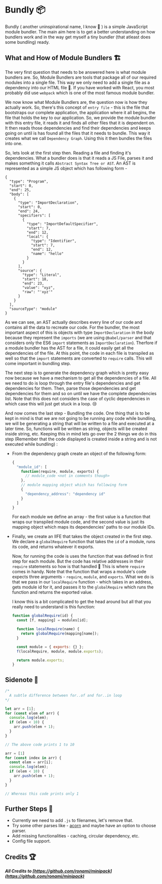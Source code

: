 # Bundly 📦
Bundly ( another uninspirational name, I know 🙈 ) is a simple JavaScript module bundler. The main aim here is to 
get a better understanding on how bundlers work and in the way get myself a tiny bundler (that atleast does some bundling) ready.

## What and How of Module Bundlers 🏗️
The very first question that needs to be answered here is what module bundlers are. So, Module Bundlers are tools that package all of our required modules into a single file. This way we only need to add a single file as a dependency into our HTML file 🎉. If you have worked with React, you most probably did use `webpack` which is one of the most famous module bundler.

We now know what Module Bundlers are, the question now is how they actually work. So, there's this concept of `entry file` - this is the file that bootstraps our complete application, the application where it all begins, the file that holds the key to our application. So, we provide the module bundler with this entry file, it reads it and finds all other files that it is dependent on. It then reads those dependencies and find their dependencies and keeps going on until is has found all the files that it needs to bundle. This way it creates what we call `Dependency Graph`. Using this it then bundles the files into one.

So, lets look at the first step then. Reading a file and finding it's dependencies. What a bundler does is that it reads a JS File, parses it and makes something it calls `Abstract Syntax Tree or AST`. An AST is represented as a simple JS object which has following form -
```
{
  "type": "Program",
  "start": 0,
  "end": 25,
  "body": [
    {
      "type": "ImportDeclaration",
      "start": 0,
      "end": 24,
      "specifiers": [
        {
          "type": "ImportDefaultSpecifier",
          "start": 7,
          "end": 12,
          "local": {
            "type": "Identifier",
            "start": 7,
            "end": 12,
            "name": "hello"
          }
        }
      ],
      "source": {
        "type": "Literal",
        "start": 18,
        "end": 23,
        "value": "xyz",
        "raw": "'xyz'"
      }
    }
  ],
  "sourceType": "module"
}
```
As we can see, an AST actually describes every line of our code and contains all the data to recreate our code. For the bundler, the most important aspect of this is objects with type `ImportDeclaration` in the body because they represent the `imports` (we are using `@babel/parser` and that considers only the ES6 `import` statements as `ImportDeclaration`). Therfore if a module bundler has the AST for a file, it could easily get all the dependencies of the file. At this point, the code in each file is transpiled as well so that the `import` statements are converted to `require` calls. This will come important in bundling step.

The next step is to generate the dependency graph which is pretty easy now because we have a mechanism to get all the dependencies of a file. All we need to do is loop through the entry file's dependencies and get dependencies for them. Then, parse those dependencies and get dependencies for them and so on until we have the complete dependencies list. Note that this does not considers the case of cyclic dependencies in which case this will just get stuck in a loop. 😢

And now comes the last step - Bundling the code. One thing that is to be kept in mind is that we are not going to be running any code while bundling, we will be generating a string that will be written to a file and executed at a later time. So, functions will be written as string, objects will be created inside string, etc. Keeping this in mind lets go over the 2 things we do in this step (Remember that the code displayed is created inside a string and is not executed while bundling) :
- From the dependency graph create an object of the following form:
  ```js
  {
    "module_id": [
      function(require, module, exports) {
        // module_code <not in comments though>
      },
      // module mapping object which has following form
      {
        "dependency_address": "dependency id"
      }
    ]
  }
  ```
  For each module we define an array - the first value is a function that wraps our transpiled module code, and the second value is just its mapping object which maps its dependencies' paths to our module IDs.

- Finally, we create an IIFE that takes the object created in the first step. We declare a `globalRequire` function that takes the `id` of a module, runs its code, and returns whatever it exports.

  Now, for running the code is uses the function that was defined in first step for each module. But the code has relative addresses in their `require` statements so how is that handled 🤔  This is where `require` comes in handy. Note that the function that wraps a module's code expects three arguments - `require`, `module`, and `exports`. What we do is that we pass in our `localRequire` function - which takes in an address, gets module id for it, and passes it to the `globalRequire` which runs the function and returns the exported value.

  I know this is a bit complicated to get the head around but all that you really need to understand is this function:
  ```js
  function globalRequire(id) {
    const [f, mapping] = modules[id];

    function localRequire(name) {
      return globalRequire(mapping[name]);
    }

    const module = { exports: {} };
    f(localRequire, module, module.exports);

    return module.exports;
  }
  ```

## Sidenote 📓
```js
/*
  A subtle difference between for..of and for..in loop
*/

let arr = [1];
for (const elem of arr) {
  console.log(elem);
  if (elem < 10) {
    arr.push(elem + 1);
  }
}

// The above code prints 1 to 10

arr = [1]
for (const index in arr) {
  const elem = arr[i];
  console.log(elem);
  if (elem < 10) {
    arr.push(elem + 1);
  }
}

// Whereas this code prints only 1

```

## Further Steps 🚶
- Currently we need to add `.js` to filenames, let's remove that.
- Try some other parses like - [acorn](https://github.com/acornjs/acorn) and maybe have an option to choose parser.
- Add missing functionalities - caching, circular dependency, etc.
- Config file support.

## Credits 🏆
***All Credits to [https://github.com/ronami/minipack](https://github.com/ronami/minipack)***